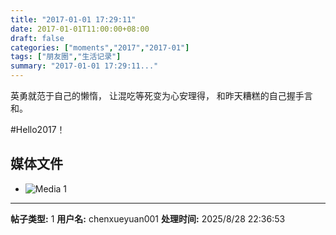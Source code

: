 ```yaml
---
title: "2017-01-01 17:29:11"
date: 2017-01-01T11:00:00+08:00
draft: false
categories: ["moments","2017","2017-01"]
tags: ["朋友圈","生活记录"]
summary: "2017-01-01 17:29:11..."
---
```


英勇就范于自己的懒惰，
让混吃等死变为心安理得，
和昨天糟糕的自己握手言和。

#Hello2017！

## 媒体文件

- ![Media 1](/Moments/photos/2017-01-01/201701011729110.jpg)

---

**帖子类型:** 1
**用户名:** chenxueyuan001
**处理时间:** 2025/8/28 22:36:53